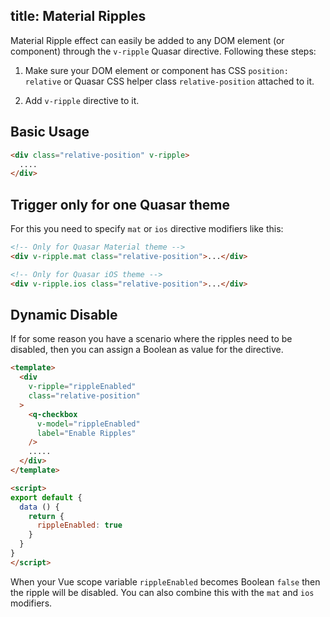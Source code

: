 title: Material Ripples
---
Material Ripple effect can easily be added to any DOM element (or component) through the `v-ripple` Quasar directive. Following these steps:

1. Make sure your DOM element or component has CSS `position: relative` or Quasar CSS helper class `relative-position` attached to it.

2. Add `v-ripple` directive to it.

## Basic Usage

```html
<div class="relative-position" v-ripple>
  ....
</div>
```

## Trigger only for one Quasar theme
For this you need to specify `mat` or `ios` directive modifiers like this:

```html
<!-- Only for Quasar Material theme -->
<div v-ripple.mat class="relative-position">...</div>

<!-- Only for Quasar iOS theme -->
<div v-ripple.ios class="relative-position">...</div>
```

## Dynamic Disable
If for some reason you have a scenario where the ripples need to be disabled, then you can assign a Boolean as value for the directive.

```html
<template>
  <div
    v-ripple="rippleEnabled"
    class="relative-position"
  >
    <q-checkbox
      v-model="rippleEnabled"
      label="Enable Ripples"
    />
    .....
  </div>
</template>

<script>
export default {
  data () {
    return {
      rippleEnabled: true
    }
  }
}
</script>
```

When your Vue scope variable `rippleEnabled` becomes Boolean `false` then the ripple will be disabled.
You can also combine this with the `mat` and `ios` modifiers.
